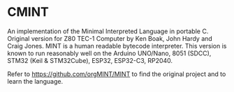 # CMINT
An implementation of the Minimal Interpreted Language in portable C.
Original version for Z80 TEC-1 Computer by Ken Boak, John Hardy and Craig Jones. MINT is a human readable bytecode interpreter.
This version is known to run reasonably well on the Arduino UNO/Nano, 8051 (SDCC), STM32 (Keil & STM32Cube), ESP32, ESP32-C3, RP2040.

Refer to <https://github.com/orgMINT/MINT> to find the original project and to learn the language.
